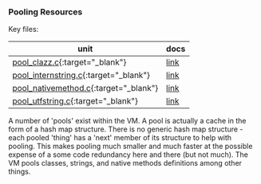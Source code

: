 ### Pooling Resources

Key files:

| unit                                                                                                | docs                                           |
|-----------------------------------------------------------------------------------------------------|------------------------------------------------|
| [pool_clazz.c](https://github.com/babevm/babevm/blob/master/src/c/pool_clazz.c){:target="_blank"}               | [link](doxygen/html/pool_clazz_8c.html)        |
| [pool_internstring.c](https://github.com/babevm/babevm/blob/master/src/c/pool_internstring.c){:target="_blank"} | [link](doxygen/html/pool_internstring_8c.html) |
| [pool_nativemethod.c](https://github.com/babevm/babevm/blob/master/src/c/pool_nativemethod.c){:target="_blank"} | [link](doxygen/html/pool_nativemethod_8c.html) |
| [pool_utfstring.c](https://github.com/babevm/babevm/blob/master/src/c/pool_utfstring.c){:target="_blank"}       | [link](doxygen/html/pool_utfstring_8c.html)    |

A number of 'pools' exist within the VM.  A pool is actually a cache in the form of a hash map structure.  There is no generic hash map structure - each pooled 'thing' has a 'next' member of its structure to help with pooling.  This makes pooling much smaller and much faster at the possible expense of a some code redundancy here and there (but not much).  The VM pools classes, strings, and native methods definitions among other things.

